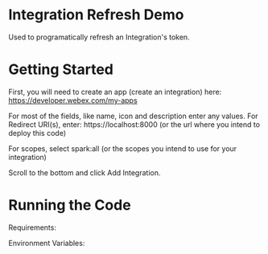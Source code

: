 # Integration Refresh Demo
Used to programatically refresh an Integration's token.

# Getting Started
First, you will need to create an app (create an integration) here:
https://developer.webex.com/my-apps

For most of the fields, like name, icon and description enter any values.
For Redirect URI(s), enter:
https://localhost:8000
(or the url where you intend to deploy this code)

For scopes, select spark:all
(or the scopes you intend to use for your integration)

Scroll to the bottom and click Add Integration.

# Running the Code

Requirements:


Environment Variables:
